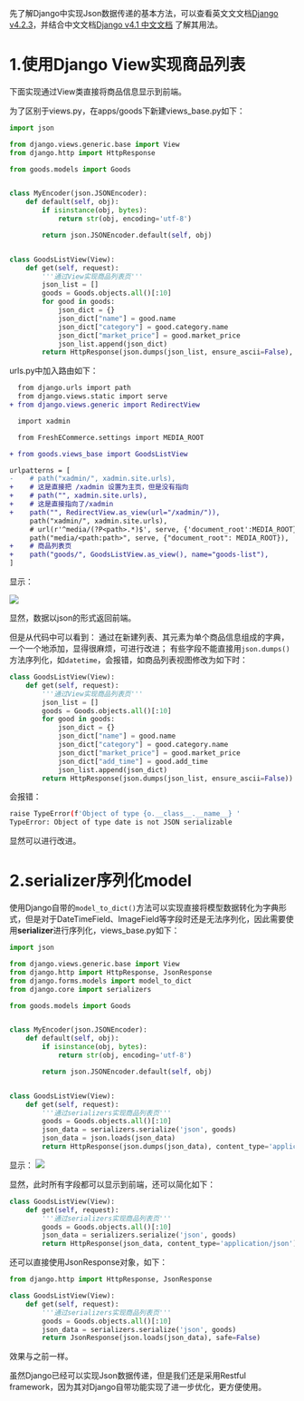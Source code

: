 先了解Django中实现Json数据传递的基本方法，可以查看英文文文档[Django v4.2.3](https://django.readthedocs.io/en/stable/)，并结合中文文档[Django v4.1 中文文档](https://www.bookstack.cn/read/django-4.1-zh/0d0674122cbf90ff.md) 了解其用法。

# 1.使用Django View实现商品列表
下面实现通过View类直接将商品信息显示到前端。

为了区别于views.py，在apps/goods下新建views_base.py如下：
```py
import json

from django.views.generic.base import View
from django.http import HttpResponse

from goods.models import Goods


class MyEncoder(json.JSONEncoder):
    def default(self, obj):
        if isinstance(obj, bytes):
            return str(obj, encoding='utf-8')

        return json.JSONEncoder.default(self, obj)


class GoodsListView(View):
    def get(self, request):
        '''通过View实现商品列表页'''
        json_list = []
        goods = Goods.objects.all()[:10]
        for good in goods:
            json_dict = {}
            json_dict["name"] = good.name
            json_dict["category"] = good.category.name
            json_dict["market_price"] = good.market_price
            json_list.append(json_dict)
        return HttpResponse(json.dumps(json_list, ensure_ascii=False), content_type='application/json')

```

urls.py中加入路由如下：
```diff
  from django.urls import path
  from django.views.static import serve
+ from django.views.generic import RedirectView

  import xadmin

  from FreshECommerce.settings import MEDIA_ROOT

+ from goods.views_base import GoodsListView

urlpatterns = [
-    # path("xadmin/", xadmin.site.urls),
+    # 这是直接把 /xadmin 设置为主页，但是没有指向
+    # path("", xadmin.site.urls),
+    # 这是直接指向了/xadmin
+    path("", RedirectView.as_view(url="/xadmin/")),
     path("xadmin/", xadmin.site.urls),
     # url(r'^media/(?P<path>.*)$', serve, {'document_root':MEDIA_ROOT}),
     path("media/<path:path>", serve, {"document_root": MEDIA_ROOT}),
+    # 商品列表页
+    path("goods/", GoodsListView.as_view(), name="goods-list"),
]
```

显示：

![](https://img-blog.csdnimg.cn/20200725154240271.png?x-oss-process=image/watermark,type_ZmFuZ3poZW5naGVpdGk,shadow_10,text_aHR0cHM6Ly9ibG9nLmNzZG4ubmV0L0NVRkVFQ1I=,size_16,color_FFFFFF,t_70)

显然，数据以json的形式返回前端。

但是从代码中可以看到：
通过在新建列表、其元素为单个商品信息组成的字典，一个一个地添加，显得很麻烦，可进行改进；
有些字段不能直接用`json.dumps()`方法序列化，如`datetime`，会报错，如商品列表视图修改为如下时：

```python
class GoodsListView(View):
    def get(self, request):
        '''通过View实现商品列表页'''
        json_list = []
        goods = Goods.objects.all()[:10]
        for good in goods:
            json_dict = {}
            json_dict["name"] = good.name
            json_dict["category"] = good.category.name
            json_dict["market_price"] = good.market_price
            json_dict["add_time"] = good.add_time
            json_list.append(json_dict)
        return HttpResponse(json.dumps(json_list, ensure_ascii=False))

```

会报错：
```sh
raise TypeError(f'Object of type {o.__class__.__name__} '
TypeError: Object of type date is not JSON serializable
```

显然可以进行改进。

# 2.serializer序列化model
使用Django自带的`model_to_dict()`方法可以实现直接将模型数据转化为字典形式，但是对于DateTimeField、ImageField等字段时还是无法序列化，因此需要使用**serializer**进行序列化，views_base.py如下：
```python
import json

from django.views.generic.base import View
from django.http import HttpResponse, JsonResponse
from django.forms.models import model_to_dict
from django.core import serializers

from goods.models import Goods


class MyEncoder(json.JSONEncoder):
    def default(self, obj):
        if isinstance(obj, bytes):
            return str(obj, encoding='utf-8')

        return json.JSONEncoder.default(self, obj)


class GoodsListView(View):
    def get(self, request):
        '''通过serializers实现商品列表页'''
        goods = Goods.objects.all()[:10]
        json_data = serializers.serialize('json', goods)
        json_data = json.loads(json_data)
        return HttpResponse(json.dumps(json_data), content_type='application/json')

```

显示：
![](https://img-blog.csdnimg.cn/20200725154607759.gif)

显然，此时所有字段都可以显示到前端，还可以简化如下：

```python
class GoodsListView(View):
    def get(self, request):
        '''通过serializers实现商品列表页'''
        goods = Goods.objects.all()[:10]
        json_data = serializers.serialize('json', goods)
        return HttpResponse(json_data, content_type='application/json')

```

还可以直接使用JsonResponse对象，如下：
```python
from django.http import HttpResponse, JsonResponse

class GoodsListView(View):
    def get(self, request):
        '''通过serializers实现商品列表页'''
        goods = Goods.objects.all()[:10]
        json_data = serializers.serialize('json', goods)
        return JsonResponse(json.loads(json_data), safe=False)

```

效果与之前一样。

虽然Django已经可以实现Json数据传递，但是我们还是采用Restful framework，因为其对Django自带功能实现了进一步优化，更方便使用。